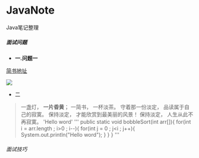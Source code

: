 # JavaNote
Java笔记整理
##### 面试问题
 - **一.问题一**
 
  [简书地址](http://www.jianshu.com)
  
  ![](http://upload-images.jianshu.io/upload_images/259-0ad0d0bfc1c608b6.jpg?imageMogr2/auto-orient/strip%7CimageView2/2/w/1240)
 - 二
 
 >一盏灯， **一片昏黄**； 一简书， 一杯淡茶。 守着那一份淡定， 品读属于自己的寂寞。 保持淡定， 才能欣赏到最美丽的风景！ 保持淡定， 人生从此不再寂寞。
 'Hello word'
 '''
 public static void bobbleSort(int arr[]){
  for(int i = arr.length ; i>0 ; i--){
   for(int j = 0 ; j<i ; j++){
    System.out.println("Hello word");
   }
  }
 }
 '''
###### 面试技巧

